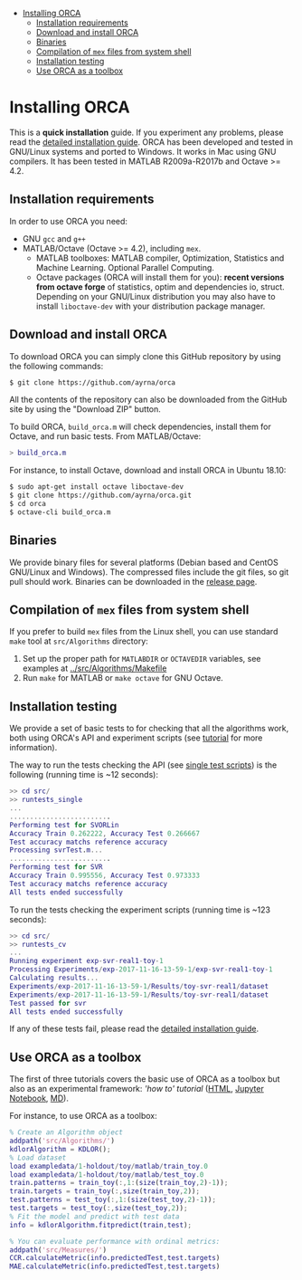 <!-- TOC depthFrom:1 depthTo:6 withLinks:1 updateOnSave:1 orderedList:0 -->

- [Installing ORCA](#installing-orca)
	- [Installation requirements](#installation-requirements)
	- [Download and install ORCA](#download-and-install-orca)
	- [Binaries](#binaries)
	- [Compilation of `mex` files from system shell](#compilation-of-mex-files-from-system-shell)
	- [Installation testing](#installation-testing)
	- [Use ORCA as a toolbox](#use-orca-as-a-toolbox)


# Installing ORCA

This is a **quick installation** guide. If you experiment any problems, please read the [detailed installation guide](orca_install.md). ORCA has been developed and tested in GNU/Linux systems and ported to Windows. It works in Mac using GNU compilers. It has been tested in MATLAB R2009a-R2017b and Octave >= 4.2.

## Installation requirements

In order to use ORCA you need:

* GNU `gcc` and `g++`
* MATLAB/Octave (Octave >= 4.2), including `mex`.
  * MATLAB toolboxes: MATLAB compiler, Optimization, Statistics and Machine Learning. Optional Parallel Computing.
  * Octave packages (ORCA will install them for you): **recent versions from octave forge** of statistics, optim and dependencies io, struct. Depending on your GNU/Linux distribution you may also have to install `liboctave-dev` with your distribution package manager. 

## Download and install ORCA

To download ORCA you can simply clone this GitHub repository by using the following commands:
```bash
$ git clone https://github.com/ayrna/orca
```
All the contents of the repository can also be downloaded from the GitHub site by using the "Download ZIP" button.

To build ORCA, `build_orca.m` will check dependencies, install them for Octave, and run basic tests. From MATLAB/Octave:

```MATLAB
> build_orca.m
```

For instance, to install Octave, download and install ORCA in Ubuntu 18.10:

```bash
$ sudo apt-get install octave liboctave-dev
$ git clone https://github.com/ayrna/orca.git
$ cd orca
$ octave-cli build_orca.m
```

## Binaries

We provide binary files for several platforms (Debian based and CentOS GNU/Linux and Windows). The compressed files include the git files, so git pull should work. Binaries can be downloaded in the [release page](https://github.com/ayrna/orca/releases).

## Compilation of `mex` files from system shell

If you prefer to build `mex` files from the Linux shell, you can use standard `make` tool at `src/Algorithms` directory:

1. Set up the proper path for `MATLABDIR` or `OCTAVEDIR` variables, see examples at [../src/Algorithms/Makefile](../src/Algorithms/Makefile)
1. Run `make` for MATLAB or `make octave` for GNU Octave.  


## Installation testing

We provide a set of basic tests to for checking that all the algorithms work, both using ORCA's API and experiment scripts (see [tutorial](orca_tutorial_1.md) for more information).

The way to run the tests checking the API (see [single test scripts](../src/tests/singletests/)) is the following (running time is ~12 seconds):

```MATLAB
>> cd src/
>> runtests_single
...
.........................
Performing test for SVORLin
Accuracy Train 0.262222, Accuracy Test 0.266667
Test accuracy matchs reference accuracy
Processing svrTest.m...
.........................
Performing test for SVR
Accuracy Train 0.995556, Accuracy Test 0.973333
Test accuracy matchs reference accuracy
All tests ended successfully
```

To run the tests checking the experiment scripts (running time is ~123 seconds):

```MATLAB
>> cd src/
>> runtests_cv
...
Running experiment exp-svr-real1-toy-1
Processing Experiments/exp-2017-11-16-13-59-1/exp-svr-real1-toy-1
Calculating results...
Experiments/exp-2017-11-16-13-59-1/Results/toy-svr-real1/dataset
Experiments/exp-2017-11-16-13-59-1/Results/toy-svr-real1/dataset
Test passed for svr
All tests ended successfully
```

If any of these tests fail, please read the [detailed installation guide](orca_install.md).

## Use ORCA as a toolbox

The first of three tutorials covers the basic use of ORCA as a toolbox but also as an experimental framework: *'how to' tutorial* ([HTML](doc/orca_tutorial_1.html), [Jupyter Notebook](doc/orca_tutorial_1.ipynb), [MD](doc/orca_tutorial_1.md)).

For instance, to use ORCA as a toolbox:

```MATLAB
% Create an Algorithm object
addpath('src/Algorithms/')
kdlorAlgorithm = KDLOR();
% Load dataset
load exampledata/1-holdout/toy/matlab/train_toy.0
load exampledata/1-holdout/toy/matlab/test_toy.0
train.patterns = train_toy(:,1:(size(train_toy,2)-1));
train.targets = train_toy(:,size(train_toy,2));
test.patterns = test_toy(:,1:(size(test_toy,2)-1));
test.targets = test_toy(:,size(test_toy,2));
% Fit the model and predict with test data
info = kdlorAlgorithm.fitpredict(train,test);

% You can evaluate performance with ordinal metrics:
addpath('src/Measures/')
CCR.calculateMetric(info.predictedTest,test.targets)
MAE.calculateMetric(info.predictedTest,test.targets)
```
